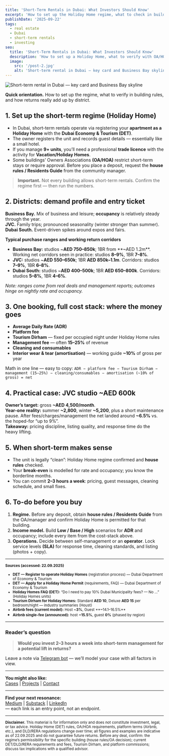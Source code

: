 ```yaml
---
title: 'Short-Term Rentals in Dubai: What Investors Should Know'
excerpt: 'How to set up the Holiday Home regime, what to check in building rules, and how returns actually add up across districts.'
publishDate: '2025-09-22'
tags:
  - real estate
  - Dubai
  - short-term rentals
  - investing
seo:
  title: 'Short-Term Rentals in Dubai: What Investors Should Know'
  description: 'How to set up a Holiday Home, what to verify with OA/HOA, and how returns look across Business Bay, JVC, and Dubai South.'
  image:
    src: '/post-2.jpg'
    alt: 'Short-term rental in Dubai — key card and Business Bay skyline'
---
```


![Short-term rental in Dubai — key card and Business Bay skyline](/post-2.jpg)

**Quick orientation.** How to set up the regime, what to verify in building rules, and how returns really add up by district.

## 1. Set up the short-term regime (Holiday Home)

* In Dubai, short-term rentals operate via registering your **apartment as a Holiday Home** with the **Dubai Economy & Tourism (DET)**.
* The owner registers the unit and records guest details — essentially like a small hotel.
* If you manage **9+ units**, you’ll need a professional **trade licence** with the activity for **Vacation/Holiday Homes**.
* Some buildings’ Owners Associations **(OA/HOA)** restrict short-term stays or require approval. Before you place a deposit, request the **house rules / Residents Guide** from the community manager.

> **Important.** Not every building allows short-term rentals. Confirm the regime first — then run the numbers.

## 2. Districts: demand profile and entry ticket

**Business Bay.** Mix of business and leisure; **occupancy** is relatively steady through the year.  
**JVC.** Family trips; pronounced seasonality (winter stronger than summer).  
**Dubai South.** Event-driven spikes around expos and fairs.

**Typical purchase ranges and working return corridors**

* **Business Bay:** studios ~**AED 750–850k**; 1BR from **~AED 1.2m**. Working net corridors seen in practice: studios **8–9%**, 1BR **7–8%**.  
* **JVC:** studios ~**AED 550–650k**; 1BR **AED 850k–1.1m**. Corridors: studios **7–9%**, 1BR **6–8%**.  
* **Dubai South:** studios ~**AED 400–500k**; 1BR **AED 650–800k**. Corridors: studios **5–8%**, 1BR **4–6%**.

*Note: ranges come from real deals and management reports; outcomes hinge on nightly rate and occupancy.*

## 3. One booking, full cost stack: where the money goes

* **Average Daily Rate (ADR)**  
* **Platform fee**  
* **Tourism Dirham** — fixed per occupied night under Holiday Home rules  
* **Management fee** — often **15–25%** of revenue  
* **Cleaning and consumables**  
* **Interior wear & tear (amortisation)** — working guide **~10%** of gross per year

Math in one line — easy to copy:
`ADR − platform fee − Tourism Dirham − management (15–25%) − cleaning/consumables − amortisation (~10% of gross) = net`

## 4. Practical case: JVC studio ~AED 600k

**Owner’s target:** gross **~AED 4,500/month**.  
**Year-one reality:** summer **~2,800**, winter **~5,200**, plus a short maintenance pause. After fees/charges/management the net landed around **~6.5%** vs. the hoped-for “up to 9%”.  
**Takeaway:** pricing discipline, listing quality, and response time do the heavy lifting.

## 5. When short-term makes sense

* The unit is legally “clean”: Holiday Home regime confirmed and **house rules** checked.  
* Your **break-even** is modelled for rate and occupancy; you know the borderline months.  
* You can commit **2–3 hours a week**: pricing, guest messages, cleaning schedule, and small fixes.

## 6. To-do before you buy

1. **Regime.** Before any deposit, obtain **house rules / Residents Guide** from the OA/manager and confirm Holiday Home is permitted for that building.  
2. **Income model.** Build **Low / Base / High** scenarios for **ADR** and occupancy; include every item from the cost-stack above.  
3. **Operations.** Decide between self-management or an **operator**. Lock service levels **(SLA)** for response time, cleaning standards, and listing (photos + copy).

---

<small>**Sources (accessed: 22.09.2025)**  
* **DET — Register to operate Holiday Homes** (registration process) — Dubai Department of Economy & Tourism  
* **DET — Apply for a Holiday Home Permit** (requirements, FAQ) — Dubai Department of Economy & Tourism  
* **Holiday Homes FAQ (DET):** “Do I need to pay 10% Dubai Municipality fees? — No …” (Holiday Homes units)  
* **Tourism Dirham for Holiday Homes:** Standard **AED 10**, Deluxe **AED 15** per bedroom/night — industry summaries (Houst)  
* **Airbnb fees (current model):** Host ~**3%**, Guest **~14.1–16.5%**  
* **Airbnb single-fee (announced):** host **~15.5%**, guest **0%** (phased by region)</small>

---

### Reader’s question

> **Would you invest 2–3 hours a week into short-term management for a potential lift in returns?**

Leave a note via <a href="https://t.me/ivandubai_signal_bot" target="_blank" class="px-4 py-2 rounded-full border border-black font-serif italic hover:bg-black hover:text-white transition-colors no-underline" style="color: inherit;">Telegram bot</a> — we’ll model your case with all factors in view.

---

**You might also like:**  
<a href="/en/cases">Cases</a> | <a href="/en/projects">Projects</a> | <a href="/contact">Contact</a>

---

**Find your next resonance:**  
<a href="https://medium.com/@ivtekb" target="_blank">Medium</a> | <a href="https://substack.com/@ivanfromdubai" target="_blank">Substack</a> | <a href="https://www.linkedin.com/in/ivanfromdubai" target="_blank">LinkedIn</a>  
— each link is an entry point, not an endpoint.

---

<small><strong>Disclaimer.</strong> This material is for information only and does not constitute investment, legal, or tax advice. Holiday Home (DET) rules, OA/HOA requirements, platform terms (Airbnb, etc.), and DLD/RERA regulations change over time; all figures and examples are indicative as of 22.09.2025 and do not guarantee future returns. Before any deal, confirm: the regime’s permissibility for the specific building (house rules/OA decision); current DET/DLD/RERA requirements and fees, Tourism Dirham, and platform commissions; discuss tax implications with a qualified advisor.</small>
